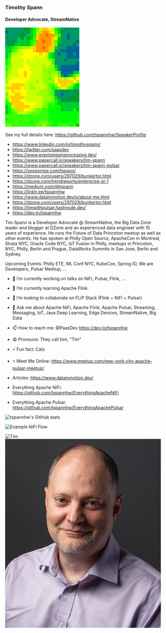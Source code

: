 ### Timothy Spann
#### Developer Advocate, StreamNative

![Tim](https://raw.githubusercontent.com/tspannhw/tspannhw/main/headshots/mlx90640-2020-01-05-20-52-14.gif)

See my full details here:   https://github.com/tspannhw/SpeakerProfile

* https://www.linkedin.com/in/timothyspann/
* https://twitter.com/paasdev
* https://www.eventstreamprocessing.dev/
* https://www.papercall.io/speakers/tim-spann
* https://www.papercall.io/speakers/tim-spann-pulsar
* https://sessionize.com/tspann/
* https://dzone.com/users/297029/bunkertor.html
* https://dzone.com/trendreports/enterprise-ai-1
* https://medium.com/@tspann
* https://linktr.ee/tspannhw
* https://www.datainmotion.dev/p/about-me.html
* https://dzone.com/users/297029/bunkertor.html
* https://timwithpulsar.hashnode.dev/
* https://dev.to/tspannhw

Tim Spann is a Developer Advocate @ StreamNative, the Big Data Zone leader and blogger at DZone and an experienced data engineer with 15 years of experience. He runs the Future of Data Princeton meetup as well as other events. He has spoken at Philly Open Source, ApacheCon in Montreal, Strata NYC, Oracle Code NYC, IoT Fusion in Philly, meetups in Princeton, NYC, Philly, Berlin and Prague, DataWorks Summits in San Jose, Berlin and Sydney.

Upcoming Events:  Philly ETE, ML Conf NYC, KubeCon, Spring IO, We are Developers, Pulsar Meetup, ... 

- 🔭 I’m currently working on talks on NiFi, Pulsar, Flink, ...
- 🌱 I’m currently learning Apache Flink.
- 👯 I’m looking to collaborate on FLiP Stack (Flink + NiFi + Pulsar)
- 💬 Ask me about Apache NiFi, Apache Flink, Apache Pulsar, Streaming, Messaging, IoT, Java Deep Learning, Edge Devices, StreamNative, Big Data
- 📫 How to reach me: @PaasDev https://dev.to/tspannhw
- 😄 Pronouns: They call him, "Tim"
- ⚡ Fun fact: Cats
- ⚡ Meet Me Online:  https://www.meetup.com/new-york-city-apache-pulsar-meetup/

- Articles:   https://www.datainmotion.dev/

- Everything Apache NiFi:   https://github.com/tspannhw/EverythingApacheNiFi
- Everything Apache Pulsar:  https://github.com/tspannhw/EverythingApachePulsar

![tspannhw's GitHub stats](https://github-readme-stats.vercel.app/api?username=tspannhw&include_all_commits=true&count_private=true&theme=cobalt)

![Example NiFi Flow](https://1.bp.blogspot.com/-xQPASF1FTc0/Xwi62A2SF_I/AAAAAAAAbP8/shkg_HH9hIUrCySv2bjYajF34rgvRBhCgCLcBGAsYHQ/w650-h781/ingestusweather.png)


![Tim](https://dzone.com/storage/attachments/9160718-adlpic.png)
![Tim](https://raw.githubusercontent.com/tspannhw/tspannhw/main/headshots/headshotTimSpann.png)
